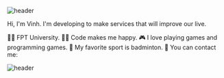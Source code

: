 ![header](https://capsule-render.vercel.app/api?type=wave&color=gradient&height=300&section=header&text=Hi%20there%20👋&fontSize=50)

Hi, I'm Vinh. I'm developing to make services that will improve our live.

👨‍🎓 FPT University.
🧑‍💻 Code makes me happy.
🎮 I love playing games and programming games.
🏸 My favorite sport is badminton.
🤙 You can contact me: <a href="#" class="fa fa-facebook"></a>

![header](https://capsule-render.vercel.app/api?type=wave&color=gradient&height=300&section=footer&text=capsule%20render&fontSize=50)
